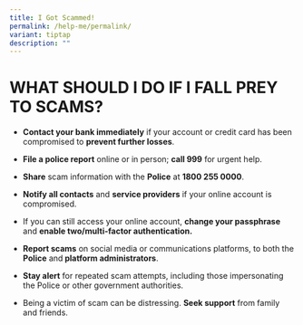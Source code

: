 ```yaml
---
title: I Got Scammed!
permalink: /help-me/permalink/
variant: tiptap
description: ""
---
```

<h1>WHAT SHOULD I DO IF I FALL PREY TO SCAMS?</h1><p></p><ul data-tight="true" class="tight"><li><p><strong>Contact your bank immediately</strong> if your account or credit card has been compromised to <strong>prevent further losses</strong>.</p></li><li><p><strong>File a police report</strong> online or in person; <strong>call 999</strong> for urgent help.</p></li><li><p><strong>Share</strong> scam information with the <strong>Police</strong> at <strong>1800 255 0000</strong>.</p></li><li><p><strong>Notify all contacts</strong> and <strong>service providers</strong> if your online account is compromised.</p></li><li><p>If you can still access your online account, <strong>change your passphrase</strong> and <strong>enable two/multi-factor authentication.</strong></p></li><li><p><strong>Report scams</strong> on social media or communications platforms, to both the<strong> Police</strong> and<strong> platform administrators</strong>.</p></li><li><p><strong>Stay alert</strong> for repeated scam attempts, including those impersonating the Police or other government authorities.</p></li><li><p>Being a victim of scam can be distressing. <strong>Seek support</strong> from family and friends.</p></li></ul><p></p>